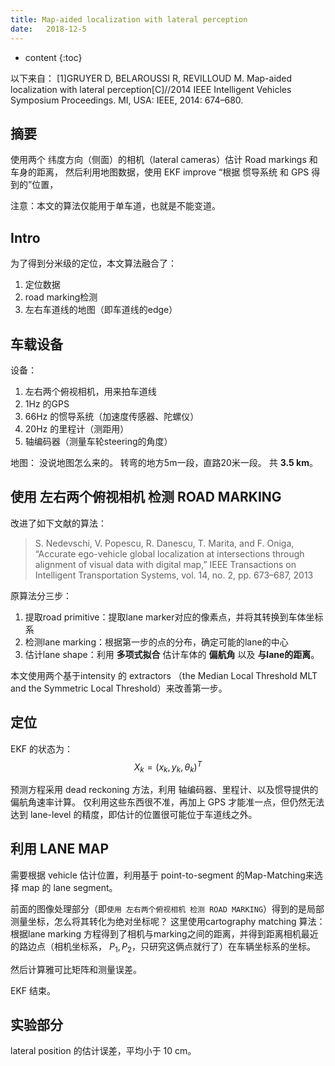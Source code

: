 ```yaml
--- 
title: Map-aided localization with lateral perception
date:   2018-12-5
---
```




* content
{:toc}


以下来自：
[1]GRUYER D, BELAROUSSI R, REVILLOUD M. Map-aided localization with lateral perception[C]//2014 IEEE Intelligent Vehicles Symposium Proceedings. MI, USA: IEEE, 2014: 674–680.

## 摘要
使用两个 纬度方向（侧面）的相机（lateral cameras）估计 Road markings 和 车身的距离，
然后利用地图数据，使用 EKF improve “根据 惯导系统 和 GPS 得到的”位置，


注意：本文的算法仅能用于单车道，也就是不能变道。

## Intro
为了得到分米级的定位，本文算法融合了：
1. 定位数据
2. road marking检测
3. 左右车道线的地图（即车道线的edge）

## 车载设备
设备：
1. 左右两个俯视相机，用来拍车道线
2. 1Hz 的GPS
3. 66Hz 的惯导系统（加速度传感器、陀螺仪）
4. 20Hz 的里程计（测距用）
5. 轴编码器（测量车轮steering的角度）

地图：
没说地图怎么来的。
转弯的地方5m一段，直路20米一段。
共 __3.5 km__。

## 使用 左右两个俯视相机 检测 ROAD MARKING
改进了如下文献的算法：
>S. Nedevschi, V. Popescu, R. Danescu, T. Marita, and F. Oniga,
“Accurate ego-vehicle global localization at intersections through
alignment of visual data with digital map,” IEEE Transactions on
Intelligent Transportation Systems, vol. 14, no. 2, pp. 673–687, 2013

原算法分三步：
1. 提取road primitive：提取lane marker对应的像素点，并将其转换到车体坐标系
2. 检测lane marking：根据第一步的点的分布，确定可能的lane的中心
3. 估计lane shape：利用 __多项式拟合__ 估计车体的 __偏航角__ 以及 __与lane的距离__。

本文使用两个基于intensity 的 extractors （the Median Local Threshold MLT and the Symmetric Local Threshold）来改善第一步。

## 定位
EKF 的状态为：
$$X_k = (x_k, y_k, \theta_k)^T$$


预测方程采用 dead reckoning 方法，利用 轴编码器、里程计、以及惯导提供的偏航角速率计算。
仅利用这些东西很不准，再加上 GPS 才能准一点，但仍然无法达到 lane-level 的精度，即估计的位置很可能位于车道线之外。

## 利用 LANE MAP
需要根据 vehicle 估计位置，利用基于 point-to-segment 的Map-Matching来选择 map 的 lane segment。

前面的图像处理部分（即`使用 左右两个俯视相机 检测 ROAD MARKING`）得到的是局部测量坐标，怎么将其转化为绝对坐标呢？
这里使用cartography matching 算法：根据lane marking 方程得到了相机与marking之间的距离，并得到距离相机最近的路边点（相机坐标系， $P_1,P_2$，只研究这俩点就行了）在车辆坐标系的坐标。

然后计算雅可比矩阵和测量误差。

EKF 结束。

## 实验部分
lateral position 的估计误差，平均小于 10 cm。



